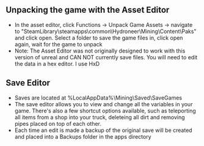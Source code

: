 ## Unpacking the game with the Asset Editor
 - In the asset editor, click Functions -> Unpack Game Assets -> navigate to "SteamLibrary\steamapps\common\Hydroneer\Mining\Content\Paks" and click open. Select a folder to save the game files in, click open again, wait for the game to unpack
 - Note: The Asset Editor was not originally designed to work with this version of unreal and CAN NOT currently save files. You will need to edit the data in a hex editor. I use HxD 

## Save Editor

 - Saves are located at %LocalAppData%\Mining\Saved\SaveGames
 - The save editor allows you to view and change all the variables in your game. There's also a few shortcut options available, such as teleporting all items from a shop into your truck, deleteing all dirt and removing pipes placed on top of each other.
 - Each time an edit is made a backup of the original save will be created and placed into a Backups folder in the apps directory
